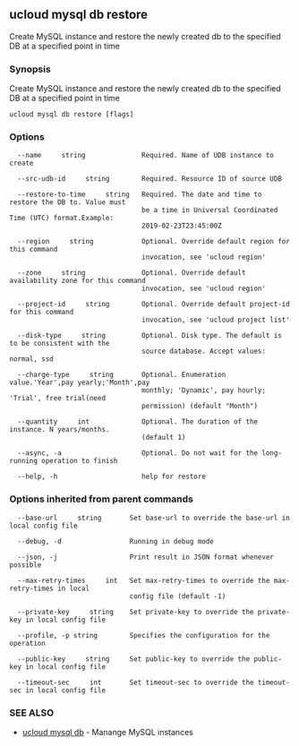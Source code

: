 

## ucloud mysql db restore

Create MySQL instance and restore the newly created db to the specified DB at a specified point in time

### Synopsis

Create MySQL instance and restore the newly created db to the specified DB at a specified point in time

```
ucloud mysql db restore [flags]
```

### Options

```
  --name     string              Required. Name of UDB instance to create 

  --src-udb-id     string        Required. Resource ID of source UDB 

  --restore-to-time     string   Required. The date and time to restore the DB to. Value must
                                 be a time in Universal Coordinated Time (UTC) format.Example:
                                 2019-02-23T23:45:00Z 

  --region     string            Optional. Override default region for this command
                                 invocation, see 'ucloud region' 

  --zone     string              Optional. Override default availability zone for this command
                                 invocation, see 'ucloud region' 

  --project-id     string        Optional. Override default project-id for this command
                                 invocation, see 'ucloud project list' 

  --disk-type     string         Optional. Disk type. The default is to be consistent with the
                                 source database. Accept values: normal, ssd 

  --charge-type     string       Optional. Enumeration value.'Year',pay yearly;'Month',pay
                                 monthly; 'Dynamic', pay hourly; 'Trial', free trial(need
                                 permission) (default "Month") 

  --quantity     int             Optional. The duration of the instance. N years/months.
                                 (default 1) 

  --async, -a                    Optional. Do not wait for the long-running operation to finish 

  --help, -h                     help for restore 

```

### Options inherited from parent commands

```
  --base-url     string       Set base-url to override the base-url in local config file 

  --debug, -d                 Running in debug mode 

  --json, -j                  Print result in JSON format whenever possible 

  --max-retry-times     int   Set max-retry-times to override the max-retry-times in local
                              config file (default -1) 

  --private-key     string    Set private-key to override the private-key in local config file 

  --profile, -p string        Specifies the configuration for the operation 

  --public-key     string     Set public-key to override the public-key in local config file 

  --timeout-sec     int       Set timeout-sec to override the timeout-sec in local config file 

```

### SEE ALSO

* [ucloud mysql db](developer/cli/cmd/ucloud/mysql/db)	 - Manange MySQL instances

